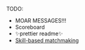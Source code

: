 TODO:
- MOAR MESSAGES!!!
- Scoreboard
- ✨prettier readme✨
- [Skill-based matchmaking](https://www.tiktok.com/@.al1vebutdead/video/7196092813556157738)